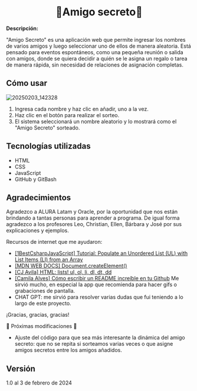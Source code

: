 <h1 align= "Center">🎉Amigo secreto🤫</h1>

**Descripción:**

"Amigo Secreto" es una aplicación web que permite ingresar los nombres de varios amigos y luego seleccionar uno de ellos de manera aleatoria. Está pensado para eventos espontáneos, como una pequeña reunión o salida con amigos, donde se quiera decidir a quién se le asigna un regalo o tarea de manera rápida, sin necesidad de relaciones de asignación completas.

## Cómo usar
![20250203_142328](https://github.com/user-attachments/assets/2a5f32f8-ca5e-4c78-a265-a90f412c3008)
1. Ingresa cada nombre y haz clic en añadir, uno a la vez.
2. Haz clic en el botón para realizar el sorteo.
3. El sistema seleccionará un nombre aleatorio y lo mostrará como el "Amigo Secreto" sorteado.

## Tecnologías utilizadas

- HTML
- CSS
- JavaScript
- GitHub y GitBash
  
## Agradecimientos
Agradezco a ALURA Latam y Oracle, por la oportunidad que nos están brindando a tantas personas para aprender a programa.
De igual forma agradezco a los profesores Leo, Christian, Ellen, Bárbara y José por sus explicaciones y ejemplos.

Recursos de internet que me ayudaron:
- [[1BestCsharpJavaScript] Tutorial: Populate an Unordered List (UL) with List Items (LI) from an Array](https://youtu.be/72AAyx3wFxQ?si=c0YgK8CfpxuIbog5)
- [[MDN WEB DOCS] Document.createElement()](https://developer.mozilla.org/es/docs/Web/API/Document/createElement)
- [[CJ Avila] HTML: lists! ul, ol, li, dl, dt, dd](https://youtu.be/F1bofxImJ3Y?si=2hD9bIakDPObhlV0)
- [[Camila Alves] Cómo escribir un README increíble en tu Github](https://www.aluracursos.com/blog/como-escribir-un-readme-increible-en-tu-github)
    Me sirvió mucho, en especial la app que recomienda para hacer gifs o grabaciones de pantalla.
- CHAT GPT: me sirvió para resolver varias dudas que fui teniendo a lo largo de este proyecto.

¡Gracias, gracias, gracias!


🚧 Próximas modificaciones 🚧
- Ajuste del código para que sea más interesante la dinámica del amigo secreto: que no se repita si sorteamos varias veces o que asigne amigos secretos entre los amigos añadidos.

## Versión
1.0 al 3 de febrero de 2024

